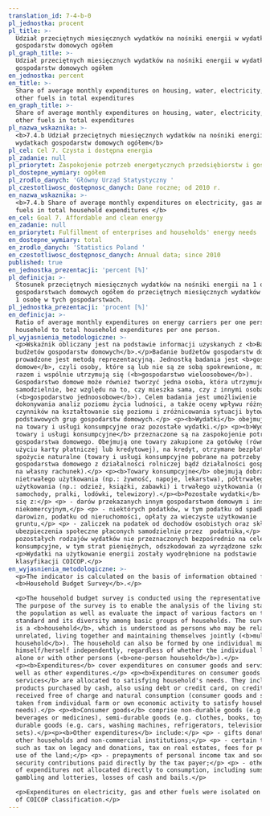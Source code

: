 ```yaml
---
translation_id: 7-4-b-0
pl_jednostka: procent
pl_title: >-
  Udział przeciętnych miesięcznych wydatków na nośniki energii w wydatkach
  gospodarstw domowych ogółem
pl_graph_title: >-
  Udział przeciętnych miesięcznych wydatków na nośniki energii w wydatkach
  gospodarstw domowych ogółem
en_jednostka: percent
en_title: >-
  Share of average monthly expenditures on housing, water, electricity, gas and
  other fuels in total expenditures
en_graph_title: >-
  Share of average monthly expenditures on housing, water, electricity, gas and
  other fuels in total expenditures
pl_nazwa_wskaznika: >-
  <b>7.4.b Udział przeciętnych miesięcznych wydatków na nośniki energii w
  wydatkach gospodarstw domowych ogółem</b>
pl_cel: Cel 7. Czysta i dostępna energia
pl_zadanie: null
pl_priorytet: Zaspokojenie potrzeb energetycznych przedsiębiorstw i gospodarstw domowych
pl_dostepne_wymiary: ogółem
pl_zrodlo_danych: 'Główny Urząd Statystyczny '
pl_czestotliwosc_dostępnosc_danych: Dane roczne; od 2010 r.
en_nazwa_wskaznika: >-
  <b>7.4.b Share of average monthly expenditures on electricity, gas and other
  fuels in total household expenditures </b>
en_cel: Goal 7. Affordable and clean energy
en_zadanie: null
en_priorytet: Fulfillment of enterprises and households' energy needs
en_dostepne_wymiary: total
en_zrodlo_danych: 'Statistics Poland '
en_czestotliwosc_dostępnosc_danych: Annual data; since 2010
published: true
en_jednostka_prezentacji: 'percent [%]'
pl_definicja: >-
  Stosunek przeciętnych miesięcznych wydatków na nośniki energii na 1 osobę w
  gospodarstwach domowych ogółem do przeciętnych miesięcznych wydatków ogółem na
  1 osobę w tych gospodarstwach.
pl_jednostka_prezentacji: 'procent [%]'
en_definicja: >-
  Ratio of average monthly expenditures on energy carriers per one person in a
  household to total household expenditures per one person.
pl_wyjasnienia_metodologiczne: >-
  <p>Wskaźnik obliczany jest na podstawie informacji uzyskanych z <b>Badania
  budżetów gospodarstw domowych</b>.</p>Badanie budżetów gospodarstw domowych
  prowadzone jest metodą reprezentacyjną. Jednostką badania jest <b>gospodarstwo
  domowe</b>, czyli osoby, które są lub nie są ze sobą spokrewnione, mieszkają
  razem i wspólnie utrzymują się (<b>gospodarstwo wieloosobowe</b>).
  Gospodarstwo domowe może również tworzyć jedna osoba, która utrzymuje się
  samodzielnie, bez względu na to, czy mieszka sama, czy z innymi osobami
  (<b>gospodarstwo jednoosobowe</b>). Celem badania jest umożliwienie
  dokonywania analiz poziomu życia ludności, a także oceny wpływu różnych
  czynników na kształtowanie się poziomu i zróżnicowania sytuacji bytowej
  podstawowych grup gospodarstw domowych.</p> <p><b>Wydatki</b> obejmują wydatki
  na towary i usługi konsumpcyjne oraz pozostałe wydatki.</p> <p><b>Wydatki na
  towary i usługi konsumpcyjne</b> przeznaczone są na zaspokojenie potrzeb
  gospodarstwa domowego. Obejmują one towary zakupione za gotówkę (również przy
  użyciu karty płatniczej lub kredytowej), na kredyt, otrzymane bezpłatnie oraz
  spożycie naturalne (towary i usługi konsumpcyjne pobrane na potrzeby
  gospodarstwa domowego z działalności rolniczej bądź działalności gospodarczej
  na własny rachunek).</p> <p><b>Towary konsumpcyjne</b> obejmują dobra
  nietrwałego użytkowania (np.: żywność, napoje, lekarstwa), półtrwałego
  użytkowania (np.: odzież, książki, zabawki) i trwałego użytkowania (np.:
  samochody, pralki, lodówki, telewizory).</p><b>Pozostałe wydatki</b> składają
  się z:</p> <p> - darów przekazanych innym gospodarstwom domowym i instytucjom
  niekomercyjnym,</p> <p> - niektórych podatków, w tym podatku od spadków i
  darowizn, podatku od nieruchomości, opłaty za wieczyste użytkowanie
  gruntu,</p> <p> - zaliczek na podatek od dochodów osobistych oraz składek na
  ubezpieczenia społeczne płaconych samodzielnie przez  podatnika,</p> <p> -
  pozostałych rodzajów wydatków nie przeznaczonych bezpośrednio na cele
  konsumpcyjne, w tym strat pieniężnych, odszkodowań za wyrządzone szkody.</p>
  <p>Wydatki na użytkowanie energii zostały wyodrębnione na podstawie
  klasyfikacji COICOP.</p>
en_wyjasnienia_metodologiczne: >-
  <p>The indicator is calculated on the basis of information obtained from the
  <b>Household Budget Survey</b>.</p>

  <p>The household budget survey is conducted using the representative method.
  The purpose of the survey is to enable the analysis of the living standards of
  the population as well as evaluate the impact of various factors on the living
  standard and its diversity among basic groups of households. The survey unit
  is a <b>household</b>, which is understood as persons who may be related or
  unrelated, living together and maintaining themselves jointly (<b>multi-person
  household</b>). The household can also be formed by one individual maintaining
  himself/herself independently, regardless of whether the individual lives
  alone or with other persons (<b>one-person household</b>).</p>
  <p><b>Expenditures</b> cover expenditures on consumer goods and services as
  well as other expenditures.</p> <p><b>Expenditures on consumer goods and
  services</b> are allocated to satisfying household's needs. They include
  products purchased by cash, also using debt or credit card, on credit,
  received free of charge and natural consumption (consumer goods and services
  taken from individual farm or own economic activity to satisfy household's
  needs).</p> <p><b>Consumer goods</b> comprise non-durable goods (e.g. food,
  beverages or medicines), semi-durable goods (e.g. clothes, books, toys) and
  durable goods (e.g. cars, washing machines, refrigerators, television
  sets).</p><p><b>Other expenditures</b> include:</p> <p> - gifts donated to
  other households and non-commercial institutions;</p> <p> - certain taxes,
  such as tax on legacy and donations, tax on real estates, fees for perpetual
  use of the land;</p> <p> - prepayments of personal income tax and social
  security contributions paid directly by the tax payer;</p> <p> - other kinds
  of expenditures not allocated directly to consumption, including sums lost in
  gambling and lotteries, losses of cash and bails.</p>

  <p>Expenditures on electricity, gas and other fuels were isolated on the basis
  of COICOP classification.</p>
---
```

